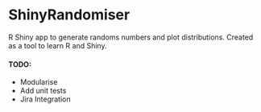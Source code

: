# ShinyRandomiser
R Shiny app to generate randoms numbers and plot distributions. Created as a tool to learn R and Shiny.

#### TODO:
- Modularise
- Add unit tests
- Jira Integration

